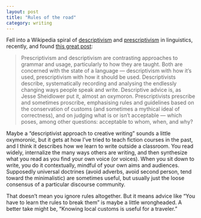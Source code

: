 ```yaml
---
layout: post
title: "Rules of the road"
category: writing
---
```

Fell into a Wikipedia spiral of [descriptivism](http://en.wikipedia.org/wiki/Linguistic_description) and [prescriptivism](http://en.wikipedia.org/wiki/Linguistic_prescription) in linguistics, recently, and found [this great post](http://stancarey.wordpress.com/2010/02/16/descriptivism-vs-prescriptivism-war-is-over-if-you-want-it/):

> Prescriptivism and descriptivism are contrasting approaches to grammar and usage, particularly to how they are taught. Both are concerned with the state of a language — descriptivism with how it’s used, prescriptivism with how it should be used. Descriptivists describe, systematically recording and analysing the endlessly changing ways people speak and write. Descriptive advice is, as Jesse Sheidlower put it, almost an oxymoron. Prescriptivists prescribe and sometimes proscribe, emphasising rules and guidelines based on the conservation of customs (and sometimes a mythical ideal of correctness), and on judging what is or isn’t acceptable — which poses, among other questions: acceptable to whom, when, and why?

Maybe a “descriptivist approach to creative writing” sounds a little oxymoronic, but it gets at how I’ve tried to teach fiction courses in the past, and I think it describes how we learn to write outside a classroom. You read widely, internalize the many ways others are writing, and then synthesize what you read as you find your own voice (or voices). When you sit down to write, you do it contextually, mindful of your own aims and audiences. Supposedly universal doctrines (avoid adverbs, avoid second person, tend toward the minimalistic) are sometimes useful, but usually just the loose consensus of a particular discourse community.

That doesn’t mean you ignore rules altogether. But it means advice like “You have to learn the rules to break them” is maybe a little wrongheaded. A better take might be, “Knowing local customs is useful for a traveler.”
